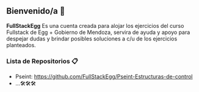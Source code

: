 ## Bienvenido/a 👋


**FullStackEgg** Es una cuenta creada para alojar los ejercicios del curso Fullstack de Egg + Gobierno de Mendoza, servira de ayuda y apoyo para despejar dudas y brindar posibles soluciones a c/u de los ejercicios planteados.

### Lista de Repositorios 📋


- Pseint: https://github.com/FullStackEgg/Pseint-Estructuras-de-control
- ...🛠️🛠️🛠️


